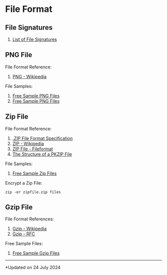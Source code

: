 # File Format

## File Signatures

1. [List of File Signatures](https://en.wikipedia.org/wiki/List_of_file_signatures)

## PNG File

File Format Reference:
1. [PNG - Wikipedia](https://en.wikipedia.org/wiki/PNG)

File Samples:
1. [Free Sample PNG Files](https://file-examples.com/index.php/sample-images-download/sample-png-download/)
1. [Free Sample PNG Files](https://sample-videos.com/download-sample-png-image.php)

## Zip File

File Format Reference:
1. [.ZIP File Format Specification](https://pkware.cachefly.net/webdocs/casestudies/APPNOTE.TXT)
1. [ZIP - Wikipedia](https://en.wikipedia.org/wiki/ZIP_(file_format))
1. [ZIP File - Fileformat](https://docs.fileformat.com/compression/zip/)
1. [The Structure of a PKZIP File](https://users.cs.jmu.edu/buchhofp/forensics/formats/pkzip.html)

File Samples:
1. [Free Sample Zip Files](https://file-examples.com/index.php/text-files-and-archives-download/)

Encrypt a Zip File:

```
zip -er zipfile.zip files
```

## Gzip File

File Format References:
1. [Gzip - Wikipedia](https://en.wikipedia.org/wiki/Gzip)
1. [Gzip - RFC](https://datatracker.ietf.org/doc/html/rfc1952.html)

Free Sample Files:
1. [Free Sample Gzip Files](https://getsamplefiles.com/sample-archive-files/gzip)

***

*Updated on 24 July 2024
